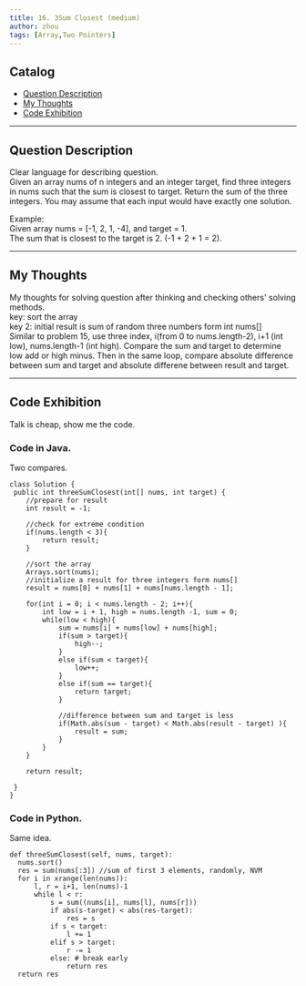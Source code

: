 ```yaml
---
title: 16. 3Sum Closest (medium)                  
author: zhou      
tags: [Array,Two Pointers]          
---
```


       

## Catalog  
+ [Question Description](#partI)
+ [My Thoughts](#partII)
+ [Code Exhibition](#partIII)

----------------------------------

## Question Description
Clear language for describing question.    
Given an array nums of n integers and an integer target, find three integers in nums such that the sum is closest to target. Return the sum of the three integers. You may assume that each input would have exactly one solution.      

Example:    
Given array nums = [-1, 2, 1, -4], and target = 1.      
The sum that is closest to the target is 2. (-1 + 2 + 1 = 2).     


----------------------------------

## My Thoughts
My thoughts for solving question after thinking and checking others' solving methods.        
key: sort the array    
key 2: initial result is sum of random three numbers form int nums[]         
Similar to problem 15, use three index, i(from 0 to nums.length-2), i+1 (int low), nums.length-1 (int high). Compare the sum and target to determine low add or high minus. Then in the same loop, compare absolute difference between sum and target and absolute differene between result and target.      


----------------------------------

## Code Exhibition
Talk is cheap, show me the code.    
### Code in Java.     
Two compares.   

    class Solution {
     public int threeSumClosest(int[] nums, int target) {
        //prepare for result
        int result = -1;
        
        //check for extreme condition
        if(nums.length < 3){
            return result;
        }
        
        //sort the array
        Arrays.sort(nums);
        //initialize a result for three integers form nums[]
        result = nums[0] + nums[1] + nums[nums.length - 1];
        
        for(int i = 0; i < nums.length - 2; i++){
            int low = i + 1, high = nums.length -1, sum = 0;
            while(low < high){
                sum = nums[i] + nums[low] + nums[high];
                if(sum > target){
                    high--;
                }
                else if(sum < target){
                    low++;
                }
                else if(sum == target){
                    return target;
                }
                
                //difference between sum and target is less
                if(Math.abs(sum - target) < Math.abs(result - target) ){
                    result = sum;
                }
            }
        }
        
        return result;
        
     }
    }


### Code in Python.   
Same idea.   

    def threeSumClosest(self, nums, target):
      nums.sort()
      res = sum(nums[:3]) //sum of first 3 elements, randomly, NVM
      for i in xrange(len(nums)):
          l, r = i+1, len(nums)-1
          while l < r:
              s = sum((nums[i], nums[l], nums[r]))
              if abs(s-target) < abs(res-target):
                  res = s
              if s < target:
                  l += 1
              elif s > target:
                  r -= 1
              else: # break early 
                  return res
      return res


